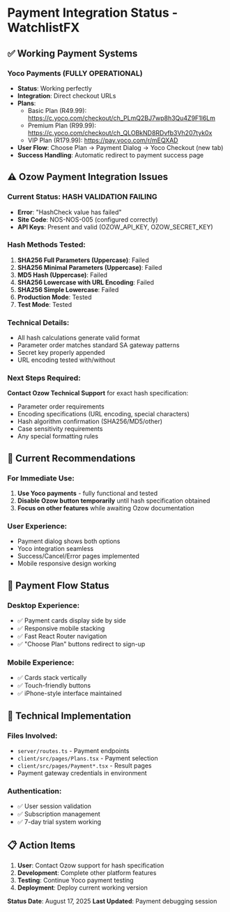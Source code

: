 # Payment Integration Status - WatchlistFX

## ✅ Working Payment Systems

### Yoco Payments (FULLY OPERATIONAL)
- **Status**: Working perfectly
- **Integration**: Direct checkout URLs
- **Plans**:
  - Basic Plan (R49.99): https://c.yoco.com/checkout/ch_PLmQ2BJ7wp8h3Qu4Z9F1l6Lm
  - Premium Plan (R99.99): https://c.yoco.com/checkout/ch_QLOBkND8RDvfb3Vh207tyk0x
  - VIP Plan (R179.99): https://pay.yoco.com/r/mEQXAD
- **User Flow**: Choose Plan → Payment Dialog → Yoco Checkout (new tab)
- **Success Handling**: Automatic redirect to payment success page

## ⚠️ Ozow Payment Integration Issues

### Current Status: HASH VALIDATION FAILING
- **Error**: "HashCheck value has failed"
- **Site Code**: NOS-NOS-005 (configured correctly)
- **API Keys**: Present and valid (OZOW_API_KEY, OZOW_SECRET_KEY)

### Hash Methods Tested:
1. **SHA256 Full Parameters (Uppercase)**: Failed
2. **SHA256 Minimal Parameters (Uppercase)**: Failed
3. **MD5 Hash (Uppercase)**: Failed
4. **SHA256 Lowercase with URL Encoding**: Failed
5. **SHA256 Simple Lowercase**: Failed
6. **Production Mode**: Tested
7. **Test Mode**: Tested

### Technical Details:
- All hash calculations generate valid format
- Parameter order matches standard SA gateway patterns
- Secret key properly appended
- URL encoding tested with/without

### Next Steps Required:
**Contact Ozow Technical Support** for exact hash specification:
- Parameter order requirements
- Encoding specifications (URL encoding, special characters)
- Hash algorithm confirmation (SHA256/MD5/other)
- Case sensitivity requirements
- Any special formatting rules

## 🎯 Current Recommendations

### For Immediate Use:
1. **Use Yoco payments** - fully functional and tested
2. **Disable Ozow button temporarily** until hash specification obtained
3. **Focus on other features** while awaiting Ozow documentation

### User Experience:
- Payment dialog shows both options
- Yoco integration seamless
- Success/Cancel/Error pages implemented
- Mobile responsive design working

## 📱 Payment Flow Status

### Desktop Experience:
- ✅ Payment cards display side by side
- ✅ Responsive mobile stacking
- ✅ Fast React Router navigation
- ✅ "Choose Plan" buttons redirect to sign-up

### Mobile Experience:
- ✅ Cards stack vertically
- ✅ Touch-friendly buttons
- ✅ iPhone-style interface maintained

## 🔧 Technical Implementation

### Files Involved:
- `server/routes.ts` - Payment endpoints
- `client/src/pages/Plans.tsx` - Payment selection
- `client/src/pages/Payment*.tsx` - Result pages
- Payment gateway credentials in environment

### Authentication:
- ✅ User session validation
- ✅ Subscription management
- ✅ 7-day trial system working

## 📋 Action Items

1. **User**: Contact Ozow support for hash specification
2. **Development**: Complete other platform features
3. **Testing**: Continue Yoco payment testing
4. **Deployment**: Deploy current working version

**Status Date**: August 17, 2025
**Last Updated**: Payment debugging session